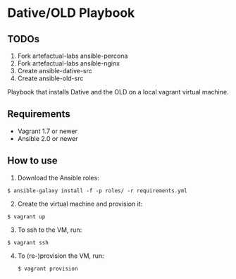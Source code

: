 # Dative/OLD Playbook

## TODOs

1. Fork artefactual-labs ansible-percona
2. Fork artefactual-labs ansible-nginx
3. Create ansible-dative-src
4. Create ansible-old-src

Playbook that installs Dative and the OLD on a local vagrant virtual
machine.

## Requirements

- Vagrant 1.7 or newer
- Ansible 2.0 or newer

## How to use

1. Download the Ansible roles:
  ```
  $ ansible-galaxy install -f -p roles/ -r requirements.yml
  ```

2. Create the virtual machine and provision it:
  ```
  $ vagrant up
  ```

3. To ssh to the VM, run:
  ```
  $ vagrant ssh
  ```

4. To (re-)provision the VM, run:
   ```
   $ vagrant provision
   ```
